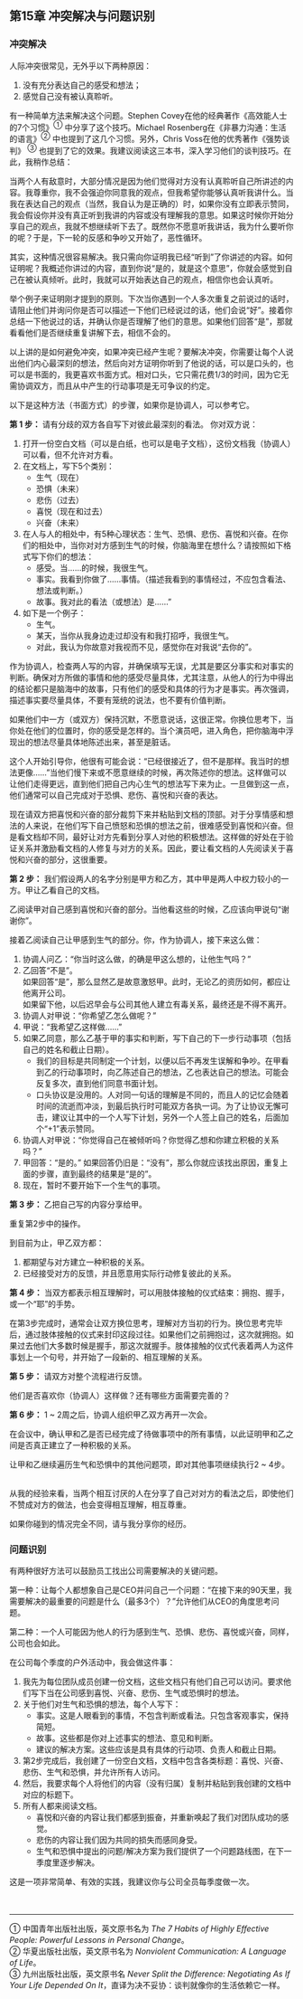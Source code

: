 ## 第15章 冲突解决与问题识别

### 冲突解决
人际冲突很常见，无外乎以下两种原因：
1. 没有充分表达自己的感受和想法；
2. 感觉自己没有被认真聆听。


有一种简单方法来解决这个问题。Stephen Covey在他的经典著作《高效能人士的7个习惯》<sup>①</sup> 中分享了这个技巧。Michael Rosenberg在《非暴力沟通：生活的语言》<sup>②</sup> 中也提到了这几个习惯。另外，Chris Voss在他的优秀著作《强势谈判》 <sup>③</sup>  也提到了它的效果。我建议阅读这三本书，深入学习他们的谈判技巧。在此，我稍作总结：

当两个人有敌意时，大部分情况是因为他们觉得对方没有认真聆听自己所讲述的内容。我尊重你，我不会强迫你同意我的观点，但我希望你能够认真听我讲什么。当我在表达自己的观点（当然，我自认为是正确的）时，如果你没有立即表示赞同，我会假设你并没有真正听到我讲的内容或没有理解我的意思。如果这时候你开始分享自己的观点，我就不想继续听下去了。既然你不愿意听我讲话，我为什么要听你的呢？于是，下一轮的反感和争吵又开始了，恶性循环。

其实，这种情况很容易解决。我只需向你证明我已经“听到”了你讲述的内容。如何证明呢？我概述你讲过的内容，直到你说“是的，就是这个意思”，你就会感觉到自己在被认真倾听。此时，我就可以开始表达自己的观点，相信你也会认真听。

举个例子来证明刚才提到的原则。下次当你遇到一个人多次重复之前说过的话时，请阻止他们并询问你是否可以描述一下他们已经说过的话，他们会说“好”。接着你总结一下他说过的话，并确认你是否理解了他们的意思。如果他们回答“是”，那就看看他们是否继续重复讲解下去，相信不会的。

以上讲的是如何避免冲突，如果冲突已经产生呢？要解决冲突，你需要让每个人说出他们内心最深刻的想法，然后向对方证明你听到了他说的话，可以是口头的，也可以是书面的，我更喜欢书面方式。相对口头，它只需花费1/3的时间，因为它无需协调双方，而且从中产生的行动事项是无可争议的约定。

以下是这种方法（书面方式）的步骤，如果你是协调人，可以参考它。

**第 1 步：** 请有分歧的双方各自写下对彼此最深刻的看法。
你对双方说：

1. 打开一份空白文档（可以是白纸，也可以是电子文档），这份文档我（协调人）可以看，但不允许对方看。
2. 在文档上，写下5个类别：
    - 生气（现在）
    - 恐惧（未来）
    - 悲伤（过去）
    - 喜悦（现在和过去）
    - 兴奋（未来）
3. 在人与人的相处中，有5种心理状态：生气、恐惧、悲伤、喜悦和兴奋。在你们的相处中，当你对对方感到生气的时候，你脑海里在想什么？请按照如下格式写下你们的想法：<br>
    - 感受。当……的时候，我很生气。 <br>
    - 事实。我看到你做了……事情。（描述我看到的事情经过，不应包含看法、想法或判断。）  <br>
    - 故事。我对此的看法（或想法）是……”  <br>
5. 如下是一个例子： <br>
    - 生气。  <br>
    - 某天，当你从我身边走过却没有和我打招呼，我很生气。  <br>
    - 对此，我认为你故意对我视而不见，感觉你在对我说“去你的”。  <br>

作为协调人，检查两人写的内容，并确保填写无误，尤其是要区分事实和对事实的判断。确保对方所做的事情和他的感受尽量具体，尤其注意，从他人的行为中得出的结论都只是脑海中的故事，只有他们的感受和具体的行为才是事实。再次强调，描述事实要尽量具体，不要有笼统的说法，也不要有价值判断。

如果他们中一方（或双方）保持沉默，不愿意说话，这很正常。你换位思考下，当你处在他们的位置时，你的感受是怎样的。当个演员吧，进入角色，把你脑海中浮现出的想法尽量具体地陈述出来，甚至是脏话。

这个人开始引导你，他很有可能会说：“已经很接近了，但不是那样。我当时的想法更像……”当他们慢下来或不愿意继续的时候，再次陈述你的想法。这样做可以让他们走得更远，直到他们把自己内心生气的想法写下来为止。一旦做到这一点，他们通常可以自己完成对于恐惧、悲伤、喜悦和兴奋的表达。

现在请双方把喜悦和兴奋的部分裁剪下来并粘贴到文档的顶部。对于分享情感和想法的人来说，在他们写下自己愤怒和恐惧的想法之前，很难感受到喜悦和兴奋。但是看文档却不同，最好让对方先看到分享人对他的积极想法。这样做的好处在于验证关系并激励看文档的人修复与对方的关系。因此，要让看文档的人先阅读关于喜悦和兴奋的部分，这很重要。


**第 2 步：** 我们假设两人的名字分别是甲方和乙方，其中甲是两人中权力较小的一方。甲让乙看自己的文档。

乙阅读甲对自己感到喜悦和兴奋的部分。当他看这些的时候，乙应该向甲说句“谢谢你”。

接着乙阅读自己让甲感到生气的部分。你，作为协调人，接下来这么做：

1. 协调人问乙：“你当时这么做，的确是甲这么想的，让他生气吗？”
2. 乙回答“不是”。<br>
  如果回答“是”，那么显然乙是故意激怒甲。此时，无论乙的资历如何，都应让他离开公司。<br>
  如果留下他，以后迟早会与公司其他人建立有毒关系，最终还是不得不离开。
4. 协调人对甲说：“你希望乙怎么做呢？”
5. 甲说：“我希望乙这样做……”
6. 如果乙同意，那么乙基于甲的事实和判断，写下自己的下一步行动事项（包括自己的姓名和截止日期）。<br>
    - 我们的目标是共同制定一个计划，以便以后不再发生误解和争吵。在甲看到乙的行动事项时，向乙陈述自己的想法，乙也表达自己的想法。可能会反复多次，直到他们同意书面计划。<br>
    - 口头协议是没用的。人对同一句话的理解是不同的，而且人的记忆会随着时间的流逝而冲淡，到最后执行时可能双方各执一词。为了让协议无懈可击，建议让其中的一个人写下计划，另外一个人签上自己的姓名，后面加个“+1”表示赞同。
7. 协调人对甲说：“你觉得自己在被倾听吗？你觉得乙想和你建立积极的关系吗？”
8. 甲回答：“是的。”
  如果回答仍旧是：“没有”，那么你就应该找出原因，重复上面的步骤，直到最终的结果是“是的”。
9. 现在，暂时不要开始下一个生气的事项。


**第 3 步：** 乙把自己写的内容分享给甲。

重复第2步中的操作。

到目前为止，甲乙双方都：<br>
1. 都期望与对方建立一种积极的关系。
2. 已经接受对方的反馈，并且愿意用实际行动修复彼此的关系。


**第 4 步：** 当双方都表示相互理解时，可以用肢体接触的仪式结束：拥抱、握手，或一个“耶”的手势。

在第3步完成时，通常会让双方换位思考，理解对方当初的行为。换位思考完毕后，通过肢体接触的仪式来封印这段过往。如果他们之前拥抱过，这次就拥抱。如果过去他们大多数时候是握手，那这次就握手。肢体接触的仪式代表着两人为这件事划上一个句号，并开始了一段新的、相互理解的关系。

**第 5 步：** 请双方对整个流程进行反馈。

他们是否喜欢你（协调人）这样做？还有哪些方面需要完善的？

**第 6 步：** 1 ~ 2周之后，协调人组织甲乙双方再开一次会。

在会议中，确认甲和乙是否已经完成了待做事项中的所有事情，以此证明甲和乙之间是否真正建立了一种积极的关系。

让甲和乙继续遍历生气和恐惧中的其他问题项，即对其他事项继续执行2 ~ 4步。

<br>
从我的经验来看，当两个相互讨厌的人在分享了自己对对方的看法之后，即使他们不赞成对方的做法，也会变得相互理解，相互尊重。

如果你碰到的情况完全不同，请与我分享你的经历。


### 问题识别
有两种很好方法可以鼓励员工找出公司需要解决的关键问题。

第一种：让每个人都想象自己是CEO并问自己一个问题：“在接下来的90天里，我需要解决的最重要的问题是什么（最多3个）？”允许他们从CEO的角度思考问题。

第二种：一个人可能因为他人的行为感到生气、恐惧、悲伤、喜悦或兴奋，同样，公司也会如此。

在公司每个季度的户外活动中，我会做这件事：

1. 我先为每位团队成员创建一份文档，这些文档只有他们自己可以访问。要求他们写下当在公司感到喜悦、兴奋、悲伤、生气或恐惧时的想法。
2. 关于他们对生气和恐惧的想法，每个人写下：<br>
    - 事实。这是人眼看到的事情，不包含判断或看法。只包含客观事实，保持简短。
    - 故事。这些都是你对上述事实的想法、意见和判断。
    - 建议的解决方案。这些应该是具有具体的行动项、负责人和截止日期。
3. 第2步完成后，我创建了一份空白文档，文档中包含各类标题：喜悦、兴奋、悲伤、生气和恐惧，并允许所有人访问。
4. 然后，我要求每个人将他们的内容（没有归属）复制并粘贴到我创建的文档中对应的标题下。
5. 所有人都来阅读文档。<br>
    - 喜悦和兴奋的内容让我们都感到振奋，并重新唤起了我们对团队成功的感觉。
    - 悲伤的内容让我们因为共同的损失而感同身受。
    - 生气和恐惧中提出的问题/解决方案为我们提供了一个问题路线图，在下一季度里逐步解决。

这是一项非常简单、有效的实践，我建议你与公司全员每季度做一次。<br>
<br>
<br>

___
① 中国青年出版社出版，英文原书名为 *The 7 Habits of Highly Effective People:  Powerful Lessons in Personal Change*。<br>
② 华夏出版社出版，英文原书名为 *Nonviolent Communication: A Language of Life*。<br>
③ 九州出版社出版，英文原书名 *Never Split the Difference: Negotiating As If Your Life Depended On It*，直译为决不妥协：谈判就像你的生活依赖它一样。
